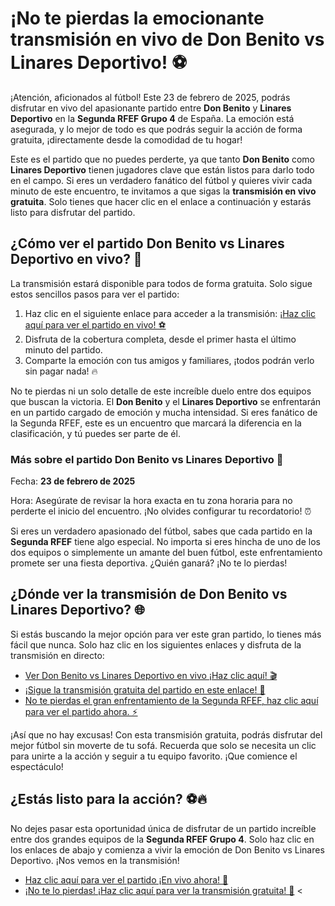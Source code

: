 # ¡No te pierdas la emocionante transmisión en vivo de Don Benito vs Linares Deportivo! ⚽️

¡Atención, aficionados al fútbol! Este 23 de febrero de 2025, podrás disfrutar en vivo del apasionante partido entre **Don Benito** y **Linares Deportivo** en la **Segunda RFEF Grupo 4** de España. La emoción está asegurada, y lo mejor de todo es que podrás seguir la acción de forma gratuita, ¡directamente desde la comodidad de tu hogar!

Este es el partido que no puedes perderte, ya que tanto **Don Benito** como **Linares Deportivo** tienen jugadores clave que están listos para darlo todo en el campo. Si eres un verdadero fanático del fútbol y quieres vivir cada minuto de este encuentro, te invitamos a que sigas la **transmisión en vivo gratuita**. Solo tienes que hacer clic en el enlace a continuación y estarás listo para disfrutar del partido.

## ¿Cómo ver el partido Don Benito vs Linares Deportivo en vivo? 🎥

La transmisión estará disponible para todos de forma gratuita. Solo sigue estos sencillos pasos para ver el partido:

1. Haz clic en el siguiente enlace para acceder a la transmisión: [¡Haz clic aquí para ver el partido en vivo! ⚽️](https://tinyurl.com/livestreamfreeo?st=Don+Benito+vs+Linares+Deportivo&si=gh)
2. Disfruta de la cobertura completa, desde el primer hasta el último minuto del partido.
3. Comparte la emoción con tus amigos y familiares, ¡todos podrán verlo sin pagar nada! 🔥

No te pierdas ni un solo detalle de este increíble duelo entre dos equipos que buscan la victoria. El **Don Benito** y el **Linares Deportivo** se enfrentarán en un partido cargado de emoción y mucha intensidad. Si eres fanático de la Segunda RFEF, este es un encuentro que marcará la diferencia en la clasificación, y tú puedes ser parte de él.

### Más sobre el partido Don Benito vs Linares Deportivo 📅

Fecha: **23 de febrero de 2025**

Hora: Asegúrate de revisar la hora exacta en tu zona horaria para no perderte el inicio del encuentro. ¡No olvides configurar tu recordatorio! ⏰

Si eres un verdadero apasionado del fútbol, sabes que cada partido en la **Segunda RFEF** tiene algo especial. No importa si eres hincha de uno de los dos equipos o simplemente un amante del buen fútbol, este enfrentamiento promete ser una fiesta deportiva. ¿Quién ganará? ¡No te lo pierdas!

## ¿Dónde ver la transmisión de Don Benito vs Linares Deportivo? 🌐

Si estás buscando la mejor opción para ver este gran partido, lo tienes más fácil que nunca. Solo haz clic en los siguientes enlaces y disfruta de la transmisión en directo:

- [Ver Don Benito vs Linares Deportivo en vivo ¡Haz clic aquí! 🎬](https://tinyurl.com/livestreamfreeo?st=Don+Benito+vs+Linares+Deportivo&si=gh)
- [¡Sigue la transmisión gratuita del partido en este enlace! 🌟](https://tinyurl.com/livestreamfreeo?st=Don+Benito+vs+Linares+Deportivo&si=gh)
- [No te pierdas el gran enfrentamiento de la Segunda RFEF, haz clic aquí para ver el partido ahora. ⚡️](https://tinyurl.com/livestreamfreeo?st=Don+Benito+vs+Linares+Deportivo&si=gh)

¡Así que no hay excusas! Con esta transmisión gratuita, podrás disfrutar del mejor fútbol sin moverte de tu sofá. Recuerda que solo se necesita un clic para unirte a la acción y seguir a tu equipo favorito. ¡Que comience el espectáculo!

## ¿Estás listo para la acción? ⚽️🔥

No dejes pasar esta oportunidad única de disfrutar de un partido increíble entre dos grandes equipos de la **Segunda RFEF Grupo 4**. Solo haz clic en los enlaces de abajo y comienza a vivir la emoción de Don Benito vs Linares Deportivo. ¡Nos vemos en la transmisión!

- [Haz clic aquí para ver el partido ¡En vivo ahora! 🎥](https://tinyurl.com/livestreamfreeo?st=Don+Benito+vs+Linares+Deportivo&si=gh)
- [¡No te lo pierdas! ¡Haz clic aquí para ver la transmisión gratuita! 🎉](https://tinyurl.com/livestreamfreeo?st=Don+Benito+vs+Linares+Deportivo&si=gh)
 \<
